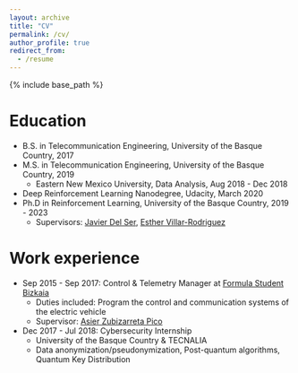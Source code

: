 ```yaml
---
layout: archive
title: "CV"
permalink: /cv/
author_profile: true
redirect_from:
  - /resume
---
```


{% include base_path %}

Education
======
* B.S. in Telecommunication Engineering, University of the Basque Country, 2017
* M.S. in Telecommunication Engineering, University of the Basque Country, 2019
  * Eastern New Mexico University, Data Analysis, Aug 2018 - Dec 2018
* Deep Reinforcement Learning Nanodegree, Udacity, March 2020
* Ph.D in Reinforcement Learning, University of the Basque Country, 2019 - 2023 
  * Supervisors: [Javier Del Ser](https://scholar.google.es/citations?user=p_wY0zUAAAAJ&hl=es), [Esther Villar-Rodriguez](https://scholar.google.es/citations?user=pYQnhycAAAAJ&hl=es) 

Work experience
======
* Sep 2015 - Sep 2017: Control & Telemetry Manager at [Formula Student Bizkaia](https://www.fsbizkaia.com/)
  * Duties included: Program the control and communication systems of the electric vehicle
  * Supervisor: [Asier Zubizarreta Pico](https://scholar.google.es/citations?user=dZ91H9cAAAAJ&hl=es)
* Dec 2017 - Jul 2018: Cybersecurity Internship
  * University of the Basque Country & TECNALIA
  * Data anonymization/pseudonymization, Post-quantum algorithms, Quantum Key Distribution

<!-- 
Projects
======
* 2022-today: [FaRADAI](https://faradai.eu/) (Frugal And Robust AI for Defence Advanced Intelligence)
* 2022-today: [ULTIMATE](https://ultimate-project.eu/) (mUlti-Level Trustworthiness to IMprove the Adoption of hybrid arTificial intelligencE)
* 2023-2024: [AI4ES](https://eurecat.org/en/portfolio-items/ai4es/) (Network of excellence in data-based enabling technologies)
* 2024: [OMEGA](https://omega-x.eu/) (Orchestrating an interoperable sovereign federated Multi-vector Energy data space built on open standards and ready for GAia-X)
* 2024-today: GRECO (Transformación de la ingeniería de sistemas IA para mejorar la eficiencia y el impacto medioambiental a través de GREen COmputing)
* 2024-today: IKUN (Grandes Modelos Multimodales para Aseguramiento de Calidad y Soporte al Operario en Industria Inteligente)
* 2024-today: IKASLAGUN
-->
<!-- Publications
======
  <ul>{% for post in site.publications %}
    {% include archive-single-cv.html %}
  {% endfor %}</ul> -->
  
<!---
Talks
======
  <ul>{% for post in site.talks %}
    {% include archive-single-talk-cv.html %}
  {% endfor %}</ul>
  
Teaching
======
  <ul>{% for post in site.teaching %}
    {% include archive-single-cv.html %}
  {% endfor %}</ul>
-->
